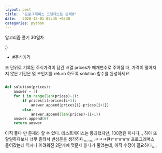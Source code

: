 ```yaml
---
layout: post
title:  "프로그래머스 코딩테스트 문제9"
date:   2020-12-01 03:45 +0530
categories: python
---
```


알고리즘 풀기 30일차

:)


- #주식가격

초 단위로 기록된 주식가격이 담긴 배열 prices가 매개변수로 주어질 때, 가격이 떨어지지 않은 기간은 몇 초인지를 return 하도록 solution 함수를 완성하세요.

```python

def solution(prices):
    answer = []
    for i in range(len(prices)-1):
        if prices[i]>prices[i+1]:
            answer.append(prices[i]-prices[i+1])
        else:
            answer.append(len(prices)-(i+1))
    answer.append(0)
    return answer

```

아직 풀다 만 문제라 할 수 있다. 테스트케이스는 통과했지만, 100점은 아니다,,,
하아 또 할일하다보니 너무 졸려서 반성문을 생각하다,,,,,,,,,ㅋㅋㅋ큐ㅠㅠㅠㅠㅠ 프로그래머스 들어갔는데 역시나 어려워진 2단게에 몇문제 읽다가 풀었는데, 아직 수정이 필요하다,,,,